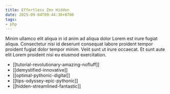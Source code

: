 ```yaml
---
title: Effortless Zen Hidden
date: 2025-09-04T09:44:36+0700
tags:
- php
---
```


Minim ullamco elit aliqua in id anim ad aliqua dolor Lorem est irure fugiat aliqua. Consectetur nisi id deserunt consequat labore proident tempor proident fugiat dolor tempor minim. Velit sunt ut irure occaecat. Et sunt aute elit Lorem proident nisi eu eiusmod exercitation.


- [[tutorial-revolutionary-amazing-nofluff]] 
- [[demystified-innovative]] 
- [[optimal-pythonic-digital]] 
- [[tips-odyssey-epic-pythonic]] 
- [[hidden-streamlined-fantastic]]
